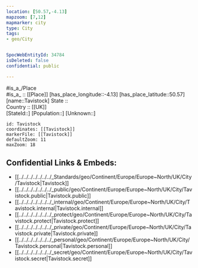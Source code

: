 ```yaml
---
location: [50.57,-4.13] 
mapzoom: [7,12] 
mapmarker: city 
type: City
tags:
- geo/City


SpocWebEntityId: 34784
isDeleted: false
confidential: public

---
```

#is_a_/Place  
#is_a_ :: [[Place]] 
[has_place_longitude::-4.13] 
[has_place_latitude::50.57] 
[name::Tavistock] 
State ::  
Country :: [[UK]]  
[StateId::] 
[Population::] 
[Unknown::] 


```leaflet
id: Tavistock
coordinates: [[Tavistock]] 
markerFile: [[Tavistock]] 
defaultZoom: 11 
maxZoom: 18
```


## Confidential Links & Embeds: 
- [[../../../../../../../_Standards/geo/Continent/Europe/Europe~North/UK/City/Tavistock|Tavistock]] 
- [[../../../../../../../_public/geo/Continent/Europe/Europe~North/UK/City/Tavistock.public|Tavistock.public]] 
- [[../../../../../../../_internal/geo/Continent/Europe/Europe~North/UK/City/Tavistock.internal|Tavistock.internal]] 
- [[../../../../../../../_protect/geo/Continent/Europe/Europe~North/UK/City/Tavistock.protect|Tavistock.protect]] 
- [[../../../../../../../_private/geo/Continent/Europe/Europe~North/UK/City/Tavistock.private|Tavistock.private]] 
- [[../../../../../../../_personal/geo/Continent/Europe/Europe~North/UK/City/Tavistock.personal|Tavistock.personal]] 
- [[../../../../../../../_secret/geo/Continent/Europe/Europe~North/UK/City/Tavistock.secret|Tavistock.secret]] 
